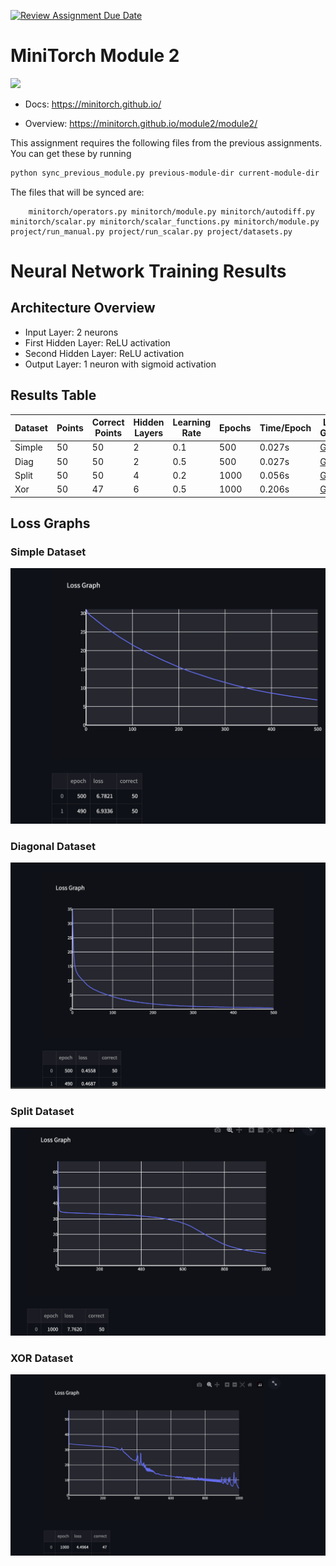 [![Review Assignment Due Date](https://classroom.github.com/assets/deadline-readme-button-22041afd0340ce965d47ae6ef1cefeee28c7c493a6346c4f15d667ab976d596c.svg)](https://classroom.github.com/a/YFgwt0yY)

# MiniTorch Module 2

<img src="https://minitorch.github.io/minitorch.svg" width="50%">

- Docs: https://minitorch.github.io/

- Overview: https://minitorch.github.io/module2/module2/

This assignment requires the following files from the previous assignments. You can get these by running

```bash
python sync_previous_module.py previous-module-dir current-module-dir
```

The files that will be synced are:

        minitorch/operators.py minitorch/module.py minitorch/autodiff.py minitorch/scalar.py minitorch/scalar_functions.py minitorch/module.py project/run_manual.py project/run_scalar.py project/datasets.py

# Neural Network Training Results

## Architecture Overview

- Input Layer: 2 neurons
- First Hidden Layer: ReLU activation
- Second Hidden Layer: ReLU activation
- Output Layer: 1 neuron with sigmoid activation

## Results Table

| Dataset | Points | Correct Points | Hidden Layers | Learning Rate | Epochs | Time/Epoch | Loss Graph           |
| ------- | ------ | -------------- | ------------- | ------------- | ------ | ---------- | -------------------- |
| Simple  | 50     | 50             | 2             | 0.1           | 500    | 0.027s     | [Graph](placeholder) |
| Diag    | 50     | 50             | 2             | 0.5           | 500    | 0.027s     | [Graph](placeholder) |
| Split   | 50     | 50             | 4             | 0.2           | 1000   | 0.056s     | [Graph](placeholder) |
| Xor     | 50     | 47             | 6             | 0.5           | 1000   | 0.206s     | [Graph](placeholder) |

## Loss Graphs

### Simple Dataset

![Simple Dataset Loss Graph](./simple.png)

### Diagonal Dataset

![Diagonal Dataset Loss Graph](./spiral.png)

### Split Dataset

![Split Dataset Loss Graph](./split.png)

### XOR Dataset

![XOR Dataset Loss Graph](./Xor.png)
